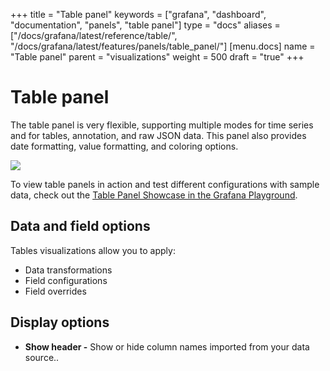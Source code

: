 +++
title = "Table panel"
keywords = ["grafana", "dashboard", "documentation", "panels", "table panel"]
type = "docs"
aliases = ["/docs/grafana/latest/reference/table/", "/docs/grafana/latest/features/panels/table_panel/"]
[menu.docs]
name = "Table panel"
parent = "visualizations"
weight = 500
draft = "true"
+++


# Table panel

The table panel is very flexible, supporting multiple modes for time series and for
tables, annotation, and raw JSON data. This panel also provides date formatting, value formatting, and coloring options.

<img class="screenshot" src="/assets/img/features/table-panel.png">

To view table panels in action and test different configurations with sample data, check out the [Table Panel Showcase in the Grafana Playground](https://play.grafana.org/dashboard/db/table-panel-showcase).

## Data and field options
Tables visualizations allow you to apply:

- Data transformations
- Field configurations
- Field overrides

## Display options
- **Show header -** Show or hide column names imported from your data source..

